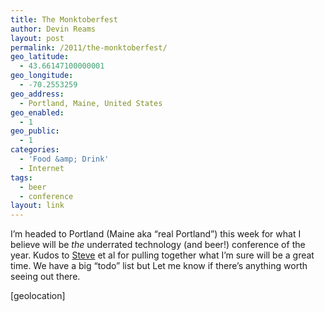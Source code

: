 ```yaml
---
title: The Monktoberfest
author: Devin Reams
layout: post
permalink: /2011/the-monktoberfest/
geo_latitude:
  - 43.66147100000001
geo_longitude:
  - -70.2553259
geo_address:
  - Portland, Maine, United States
geo_enabled:
  - 1
geo_public:
  - 1
categories:
  - 'Food &amp; Drink'
  - Internet
tags:
  - beer
  - conference
layout: link
---
```

I&#8217;m headed to Portland (Maine aka &#8220;real Portland&#8221;) this week for what I believe will be *the* underrated technology (and beer!) conference of the year. Kudos to [Steve][1] et al for pulling together what I&#8217;m sure will be a great time. We have a big &#8220;todo&#8221; list but Let me know if there&#8217;s anything worth seeing out there.

[geolocation]

 [1]: http://redmonk.com/sogrady/